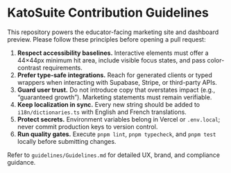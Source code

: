 # KatoSuite Contribution Guidelines

This repository powers the educator-facing marketing site and dashboard preview. Please follow these principles before opening a pull request:

1. **Respect accessibility baselines.** Interactive elements must offer a 44×44px minimum hit area, include visible focus states, and pass color-contrast requirements.
2. **Prefer type-safe integrations.** Reach for generated clients or typed wrappers when interacting with Supabase, Stripe, or third-party APIs.
3. **Guard user trust.** Do not introduce copy that overstates impact (e.g., “guaranteed growth”). Marketing statements must remain verifiable.
4. **Keep localization in sync.** Every new string should be added to `i18n/dictionaries.ts` with English and French translations.
5. **Protect secrets.** Environment variables belong in Vercel or `.env.local`; never commit production keys to version control.
6. **Run quality gates.** Execute `pnpm lint`, `pnpm typecheck`, and `pnpm test` locally before submitting changes.

Refer to `guidelines/Guidelines.md` for detailed UX, brand, and compliance guidance.
